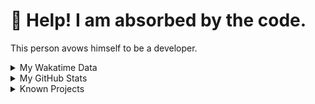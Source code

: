 # 🥺 Help! I am absorbed by the code. 

This person avows himself to be a developer.

<details>

<summary>My Wakatime Data</summary>

<!--START_SECTION:waka-->
![Lines of code](https://img.shields.io/badge/From%20Hello%20World%20I%27ve%20Written-8.9%20million%20lines%20of%20code-blue)

**🐱 My GitHub Data** 

> 📦 786.8 kB Used in GitHub's Storage 
 > 
> 🏆 716 Contributions in the Year 2024
 > 
> 🚫 Not Opted to Hire
 > 
> 📜 90 Public Repositories 
 > 
> 🔑 28 Private Repositories 
 > 
**I'm an Early 🐤** 

```text
🌞 Morning                2207 commits        ██████░░░░░░░░░░░░░░░░░░░   24.01 % 
🌆 Daytime                3949 commits        ███████████░░░░░░░░░░░░░░   42.97 % 
🌃 Evening                2960 commits        ████████░░░░░░░░░░░░░░░░░   32.21 % 
🌙 Night                  75 commits          ░░░░░░░░░░░░░░░░░░░░░░░░░   00.82 % 
```
📅 **I'm Most Productive on Tuesday** 

```text
Monday                   1148 commits        ███░░░░░░░░░░░░░░░░░░░░░░   12.49 % 
Tuesday                  1617 commits        ████░░░░░░░░░░░░░░░░░░░░░   17.59 % 
Wednesday                1609 commits        ████░░░░░░░░░░░░░░░░░░░░░   17.51 % 
Thursday                 1328 commits        ████░░░░░░░░░░░░░░░░░░░░░   14.45 % 
Friday                   1360 commits        ████░░░░░░░░░░░░░░░░░░░░░   14.80 % 
Saturday                 1145 commits        ███░░░░░░░░░░░░░░░░░░░░░░   12.46 % 
Sunday                   984 commits         ███░░░░░░░░░░░░░░░░░░░░░░   10.71 % 
```


**I Mostly Code in Go** 

```text
Go                       35 repos            █████████░░░░░░░░░░░░░░░░   34.65 % 
TeX                      6 repos             █░░░░░░░░░░░░░░░░░░░░░░░░   05.94 % 
Rust                     3 repos             █░░░░░░░░░░░░░░░░░░░░░░░░   02.97 % 
Swift                    3 repos             █░░░░░░░░░░░░░░░░░░░░░░░░   02.97 % 
Shell                    2 repos             ░░░░░░░░░░░░░░░░░░░░░░░░░   01.98 % 
```




 Last Updated on 20/05/2024 01:18:36 UTC
<!--END_SECTION:waka-->

</details>

<details>
 
 <summary>My GitHub Stats</summary>

[![CDFMLR's github stats](https://github-readme-stats.vercel.app/api?username=cdfmlr&count_private=true&show_icons=true)](https://github.com/anuraghazra/github-readme-stats)
 
</details>

<details>

<summary>Known Projects</summary>

[![Star History Chart](https://api.star-history.com/svg?repos=cdfmlr/pyflowchart,cdfmlr/muvtuber,cdfmlr/crud,cdfmlr/murecom-verse-1,cdfmlr/murecom-intro&type=Date)](https://star-history.com/#cdfmlr/pyflowchart&cdfmlr/muvtuber&cdfmlr/crud&cdfmlr/murecom-verse-1&cdfmlr/murecom-intro&Date)

 </details>
